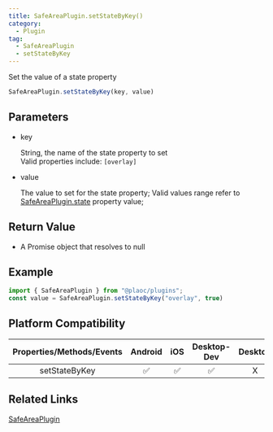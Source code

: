 ```yaml
---
title: SafeAreaPlugin.setStateByKey()
category:
  - Plugin
tag:
  - SafeAreaPlugin
  - setStateByKey
---
```


Set the value of a state property

```js
SafeAreaPlugin.setStateByKey(key, value)
```

## Parameters

  - key

    String, the name of the state property to set  
    Valid properties include: `[overlay]`

  - value

    The value to set for the state property;
    Valid values range refer to [SafeAreaPlugin.state](./index.md) property value;

## Return Value

  - A Promise object that resolves to null

## Example
```js
import { SafeAreaPlugin } from "@plaoc/plugins";
const value = SafeAreaPlugin.setStateByKey("overlay", true)
```


## Platform Compatibility

| Properties/Methods/Events | Android | iOS | Desktop-Dev | Desktop |
|:------------:|:-------:|:---:|:-----------:|:-------:|
| setStateByKey | ✅      | ✅  | ✅          | X       |

## Related Links

[SafeAreaPlugin](./index.md)